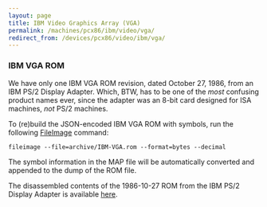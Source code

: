 ```yaml
---
layout: page
title: IBM Video Graphics Array (VGA)
permalink: /machines/pcx86/ibm/video/vga/
redirect_from: /devices/pcx86/video/ibm/vga/
---
```


### IBM VGA ROM

We have only one IBM VGA ROM revision, dated October 27, 1986, from an IBM PS/2 Display Adapter.  Which, BTW,
has to be one of the *most* confusing product names ever, since the adapter was an 8-bit card designed for ISA
machines, *not* PS/2 machines.  

To (re)build the JSON-encoded IBM VGA ROM with symbols, run the following [FileImage](/tools/fileimage/) command:

    fileimage --file=archive/IBM-VGA.rom --format=bytes --decimal

The symbol information in the MAP file will be automatically converted and appended to the dump of the ROM file. 

The disassembled contents of the 1986-10-27 ROM from the IBM PS/2 Display Adapter is available [here](1986-10-27/IBM-VGA.asm).
